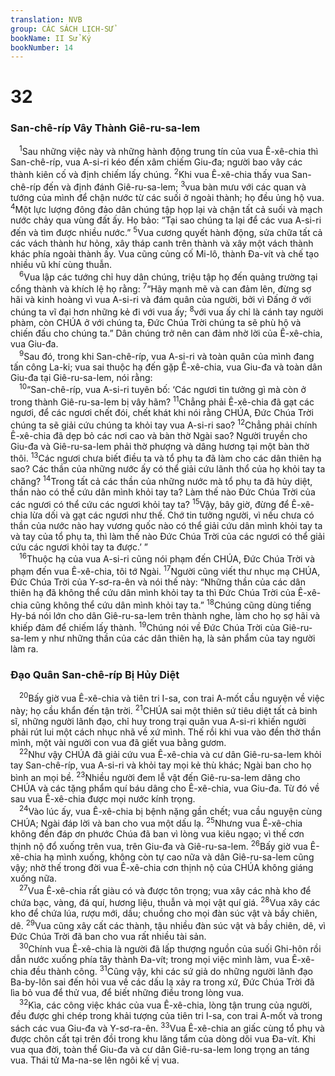 ```yaml
---
translation: NVB
group: CÁC SÁCH LỊCH-SỬ
bookName: II Sử Ký 
bookNumber: 14
---
```


<div class="title"><h1>32</h1><h3>San-chê-ríp Vây Thành Giê-ru-sa-lem </h3></div>
<span class="verse 2su_32_1"> <sup>1</sup>Sau những việc này và những hành động trung tín của vua Ê-xê-chia thì San-chê-ríp, vua A-si-ri kéo đến xâm chiếm Giu-đa; người bao vây các thành kiên cố và định chiếm lấy chúng. </span>
<span class="verse 2su_32_2"><sup>2</sup>Khi vua Ê-xê-chia thấy vua San-chê-ríp đến và định đánh Giê-ru-sa-lem; </span>
<span class="verse 2su_32_3"><sup>3</sup>vua bàn mưu với các quan và tướng của mình để chận nước từ các suối ở ngoài thành; họ đều ủng hộ vua. </span>
<span class="verse 2su_32_4"><sup>4</sup>Một lực lượng đông đảo dân chúng tập họp lại và chận tất cả suối và mạch nước chảy qua vùng đất ấy. Họ bảo: “Tại sao chúng ta lại để các vua A-si-ri đến và tìm được nhiều nước.” </span>
<span class="verse 2su_32_5"><sup>5</sup>Vua cương quyết hành động, sửa chữa tất cả các vách thành hư hỏng, xây tháp canh trên thành và xây một vách thành khác phía ngoài thành ấy. Vua cũng củng cố Mi-lô, thành Đa-vít và chế tạo nhiều vũ khí cùng thuẫn. <br/></span>
<span class="verse 2su_32_6"> <sup>6</sup>Vua lập các tướng chỉ huy dân chúng, triệu tập họ đến quảng trường tại cổng thành và khích lệ họ rằng: </span>
<span class="verse 2su_32_7"><sup>7</sup>“Hãy mạnh mẽ và can đảm lên, đừng sợ hãi và kinh hoàng vì vua A-si-ri và đám quân của người, bởi vì Đấng ở với chúng ta vĩ đại hơn những kẻ đi với vua ấy; </span>
<span class="verse 2su_32_8"><sup>8</sup>với vua ấy chỉ là cánh tay người phàm, còn CHÚA ở với chúng ta, Đức Chúa Trời chúng ta sẽ phù hộ và chiến đấu cho chúng ta.” Dân chúng trở nên can đảm nhờ lời của Ê-xê-chia, vua Giu-đa. <br/></span>
<span class="verse 2su_32_9"> <sup>9</sup>Sau đó, trong khi San-chê-ríp, vua A-si-ri và toàn quân của mình đang tấn công La-ki; vua sai thuộc hạ đến gặp Ê-xê-chia, vua Giu-đa và toàn dân Giu-đa tại Giê-ru-sa-lem, nói rằng: <br/></span>
<span class="verse 2su_32_10"> <sup>10</sup>“San-chê-ríp, vua A-si-ri tuyên bố: ‘Các ngươi tin tưởng gì mà còn ở trong thành Giê-ru-sa-lem bị vây hãm? </span>
<span class="verse 2su_32_11"><sup>11</sup>Chẳng phải Ê-xê-chia đã gạt các ngươi, để các ngươi chết đói, chết khát khi nói rằng CHÚA, Đức Chúa Trời chúng ta sẽ giải cứu chúng ta khỏi tay vua A-si-ri sao? </span>
<span class="verse 2su_32_12"><sup>12</sup>Chẳng phải chính Ê-xê-chia đã dẹp bỏ các nơi cao và bàn thờ Ngài sao? Người truyền cho Giu-đa và Giê-ru-sa-lem phải thờ phượng và dâng hương tại một bàn thờ thôi. </span>
<span class="verse 2su_32_13"><sup>13</sup>Các ngươi chưa biết điều ta và tổ phụ ta đã làm cho các dân thiên hạ sao? Các thần của những nước ấy có thể giải cứu lãnh thổ của họ khỏi tay ta chăng? </span>
<span class="verse 2su_32_14"><sup>14</sup>Trong tất cả các thần của những nước mà tổ phụ ta đã hủy diệt, thần nào có thể cứu dân mình khỏi tay ta? Làm thế nào Đức Chúa Trời của các ngươi có thể cứu các ngươi khỏi tay ta? </span>
<span class="verse 2su_32_15"><sup>15</sup>Vậy, bây giờ, đừng để Ê-xê-chia lừa dối và gạt các ngươi như thế. Chớ tin tưởng người, vì nếu chưa có thần của nước nào hay vương quốc nào có thể giải cứu dân mình khỏi tay ta và tay của tổ phụ ta, thì làm thế nào Đức Chúa Trời của các ngươi có thể giải cứu các ngươi khỏi tay ta được.’ ” <br/></span>
<span class="verse 2su_32_16"> <sup>16</sup>Thuộc hạ của vua A-si-ri cũng nói phạm đến CHÚA, Đức Chúa Trời và phạm đến vua Ê-xê-chia, tôi tớ Ngài. </span>
<span class="verse 2su_32_17"><sup>17</sup>Người cũng viết thư nhục mạ CHÚA, Đức Chúa Trời của Y-sơ-ra-ên và nói thế này: “Những thần của các dân thiên hạ đã không thể cứu dân mình khỏi tay ta thì Đức Chúa Trời của Ê-xê-chia cũng không thể cứu dân mình khỏi tay ta.” </span>
<span class="verse 2su_32_18"><sup>18</sup>Chúng cũng dùng tiếng Hy-bá nói lớn cho dân Giê-ru-sa-lem trên thành nghe, làm cho họ sợ hãi và khiếp đảm để chiếm lấy thành. </span>
<span class="verse 2su_32_19"><sup>19</sup>Chúng nói về Đức Chúa Trời của Giê-ru-sa-lem y như những thần của các dân thiên hạ, là sản phẩm của tay người làm ra. <br/></span>
<div class="title"><h3>Đạo Quân San-chê-ríp Bị Hủy Diệt </h3></div>
<span class="verse 2su_32_20"> <sup>20</sup>Bấy giờ vua Ê-xê-chia và tiên tri I-sa, con trai A-mốt cầu nguyện về việc này; họ cầu khẩn đến tận trời. </span>
<span class="verse 2su_32_21"><sup>21</sup>CHÚA sai một thiên sứ tiêu diệt tất cả binh sĩ, những người lãnh đạo, chỉ huy trong trại quân vua A-si-ri khiến người phải rút lui một cách nhục nhã về xứ mình. Thế rồi khi vua vào đền thờ thần mình, một vài người con vua đã giết vua bằng gươm. <br/></span>
<span class="verse 2su_32_22"> <sup>22</sup>Như vậy CHÚA đã giải cứu vua Ê-xê-chia và cư dân Giê-ru-sa-lem khỏi tay San-chê-ríp, vua A-si-ri và khỏi tay mọi kẻ thù khác; Ngài ban cho họ bình an mọi bề. </span>
<span class="verse 2su_32_23"><sup>23</sup>Nhiều người đem lễ vật đến Giê-ru-sa-lem dâng cho CHÚA và các tặng phẩm quí báu dâng cho Ê-xê-chia, vua Giu-đa. Từ đó về sau vua Ê-xê-chia được mọi nước kính trọng. <br/></span>
<span class="verse 2su_32_24"> <sup>24</sup>Vào lúc ấy, vua Ê-xê-chia bị bệnh nặng gần chết; vua cầu nguyện cùng CHÚA; Ngài đáp lời và ban cho vua một dấu lạ. </span>
<span class="verse 2su_32_25"><sup>25</sup>Nhưng vua Ê-xê-chia không đền đáp ơn phước Chúa đã ban vì lòng vua kiêu ngạo; vì thế cơn thịnh nộ đổ xuống trên vua, trên Giu-đa và Giê-ru-sa-lem. </span>
<span class="verse 2su_32_26"><sup>26</sup>Bấy giờ vua Ê-xê-chia hạ mình xuống, không còn tự cao nữa và dân Giê-ru-sa-lem cũng vậy; nhờ thế trong đời vua Ê-xê-chia cơn thịnh nộ của CHÚA không giáng xuống nữa. <br/></span>
<span class="verse 2su_32_27"> <sup>27</sup>Vua Ê-xê-chia rất giàu có và được tôn trọng; vua xây các nhà kho để chứa bạc, vàng, đá quí, hương liệu, thuẫn và mọi vật quí giá. </span>
<span class="verse 2su_32_28"><sup>28</sup>Vua xây các kho để chứa lúa, rượu mới, dầu; chuồng cho mọi đàn súc vật và bầy chiên, dê. </span>
<span class="verse 2su_32_29"><sup>29</sup>Vua cũng xây cất các thành, tậu nhiều đàn súc vật và bầy chiên, dê, vì Đức Chúa Trời đã ban cho vua rất nhiều tài sản. <br/></span>
<span class="verse 2su_32_30"> <sup>30</sup>Chính vua Ê-xê-chia là người đã lấp thượng nguồn của suối Ghi-hôn rồi dẫn nước xuống phía tây thành Đa-vít; trong mọi việc mình làm, vua Ê-xê-chia đều thành công. </span>
<span class="verse 2su_32_31"><sup>31</sup>Cũng vậy, khi các sứ giả do những người lãnh đạo Ba-by-lôn sai đến hỏi vua về các dấu lạ xảy ra trong xứ, Đức Chúa Trời đã lìa bỏ vua để thử vua, để biết những điều trong lòng vua. <br/></span>
<span class="verse 2su_32_32"> <sup>32</sup>Kìa, các công việc khác của vua Ê-xê-chia, lòng tận trung của người, đều được ghi chép trong khải tượng của tiên tri I-sa, con trai A-mốt và trong sách các vua Giu-đa và Y-sơ-ra-ên. </span>
<span class="verse 2su_32_33"><sup>33</sup>Vua Ê-xê-chia an giấc cùng tổ phụ và được chôn cất tại trên đồi trong khu lăng tẩm của dòng dõi vua Đa-vít. Khi vua qua đời, toàn thể Giu-đa và cư dân Giê-ru-sa-lem long trọng an táng vua. Thái tử Ma-na-se lên ngôi kế vị vua. <br/></span>

